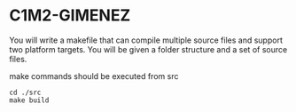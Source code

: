 # C1M2-GIMENEZ

You will write a makefile that can compile multiple source files and support
two platform targets. You will be given a folder structure and a set of source
files.

make commands should be executed from src

```
cd ./src
make build
```
